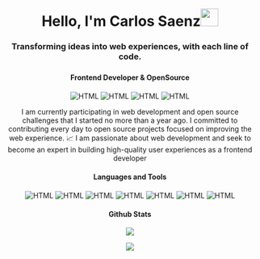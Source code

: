 

<h1 align="center">Hello, I'm Carlos Saenz<img src="https://media.giphy.com/media/hvRJCLFzcasrR4ia7z/giphy.gif" width="35"></h1>
<h3 align="center">Transforming ideas into web experiences, with each line of code.<h3>
<h4 align="center">Frontend Developer & OpenSource</h4>

<p align="center">
 <img align="center" alt="HTML" src="https://img.shields.io/badge/LinkedIn-0077B5?style=for-the-badge&logo=linkedin&logoColor=white">
 <img align="center" alt="HTML" src="https://img.shields.io/badge/GitHub-100000?style=for-the-badge&logo=github&logoColor=white">
 <img align="center" alt="HTML" src="https://img.shields.io/badge/Gmail-D14836?style=for-the-badge&logo=gmail&logoColor=white">
	<img align="center" alt="HTML" src="https://img.shields.io/badge/Instagram-E4405F?style=for-the-badge&logo=instagram&logoColor=white">
</p>

<p align="center">I am currently participating in web development and open source challenges that I started no more than a year ago. I committed to contributing every day to open source projects focused on improving the web experience. 📈 I am passionate about web development and seek to become an expert in building high-quality user experiences as a frontend developer</p>

<h4 align="center">Languages and Tools</h4>

<div align="center">
<img align="center" alt="HTML" src="https://img.shields.io/badge/HTML5-E34F26?style=for-the-badge&logo=html5&logoColor=white">
<img align="center" alt="HTML" src="https://img.shields.io/badge/CSS3-1572B6?style=for-the-badge&logo=css3&logoColor=white">
<img align="center" alt="HTML" src="https://img.shields.io/badge/Sass-CC6699?style=for-the-badge&logo=sass&logoColor=white">
 <img align="center" alt="HTML" src="https://img.shields.io/badge/Bootstrap-563D7C?style=for-the-badge&logo=bootstrap&logoColor=white">
<img align="center" alt="HTML" src="https://img.shields.io/badge/JavaScript-F7DF1E?style=for-the-badge&logo=javascript&logoColor=black">
<img align="center" alt="HTML" src="https://img.shields.io/badge/Intel-Core_i5_10th-0071C5?style=for-the-badge&logo=intel&logoColor=white">
<img align="center" alt="HTML" src="https://img.shields.io/badge/Windows-0078D6?style=for-the-badge&logo=windows&logoColor=white">
</div>

<h4 align="center">Github Stats</h4>

<p align="center"><img src="https://github-readme-stats.vercel.app/api/top-langs/?username=KevinPatel04&layout=compact&hide=TSQL&theme=chartreuse-dark"></p>

<p align="center"><img src="https://github-readme-streak-stats.herokuapp.com?user=KevinPatel04&theme=chartreuse-dark"></p>







 



